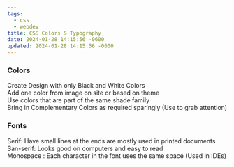 ```yaml
---
tags:
  - css
  - webdev
title: CSS Colors & Typography
date: 2024-01-28 14:15:56 -0600
updated: 2024-01-28 14:15:56 -0600
---
```


### Colors

Create Design with only Black and White Colors  
Add one color from image on site or based on theme  
Use colors that are part of the same shade family  
Bring in Complementary Colors as required sparingly (Use to grab attention)

### Fonts

Serif: Have small lines at the ends are mostly used in printed documents  
San-serif: Looks good on computers and easy to read  
Monospace : Each character in the font uses the same space (Used in IDEs)
